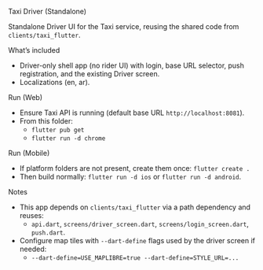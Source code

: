 Taxi Driver (Standalone)

Standalone Driver UI for the Taxi service, reusing the shared code from `clients/taxi_flutter`.

What’s included
- Driver-only shell app (no rider UI) with login, base URL selector, push registration, and the existing Driver screen.
- Localizations (en, ar).

Run (Web)
- Ensure Taxi API is running (default base URL `http://localhost:8081`).
- From this folder:
  - `flutter pub get`
  - `flutter run -d chrome`

Run (Mobile)
- If platform folders are not present, create them once: `flutter create .`
- Then build normally: `flutter run -d ios` or `flutter run -d android`.

Notes
- This app depends on `clients/taxi_flutter` via a path dependency and reuses:
  - `api.dart`, `screens/driver_screen.dart`, `screens/login_screen.dart`, `push.dart`.
- Configure map tiles with `--dart-define` flags used by the driver screen if needed:
  - `--dart-define=USE_MAPLIBRE=true --dart-define=STYLE_URL=...`

